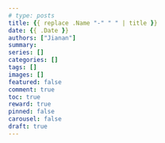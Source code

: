 ```yaml
---
# type: posts 
title: {{ replace .Name "-" " " | title }}
date: {{ .Date }}
authors: ["Jianan"]
summary: 
series: []
categories: []
tags: []
images: []
featured: false
comment: true
toc: true
reward: true
pinned: false
carousel: false
draft: true
---
```



